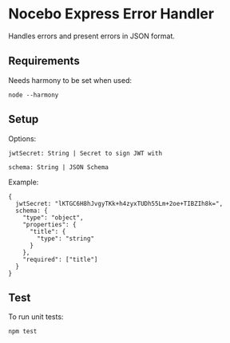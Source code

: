 # Nocebo Express Error Handler

Handles errors and present errors in JSON format.

## Requirements

Needs harmony to be set when used:

    node --harmony

## Setup

Options:

    jwtSecret: String | Secret to sign JWT with

    schema: String | JSON Schema

Example:

    {
      jwtSecret: "lKTGC6H8hJvgyTKk+h4zyxTUDh55Lm+2oe+TIBZIh8k=",
      schema: {
        "type": "object",
        "properties": {
          "title": {
            "type": "string"
          }
        },
        "required": ["title"]
      }
    }

## Test

To run unit tests:

    npm test
